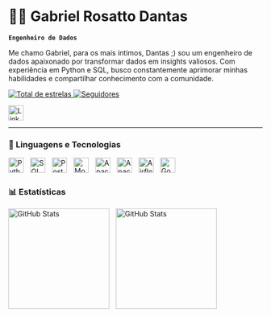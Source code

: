 # 👨‍💻 Gabriel Rosatto Dantas

**`Engenheiro de Dados`**

Me chamo Gabriel, para os mais intimos, Dantas ;) sou um engenheiro de dados apaixonado por transformar dados em insights valiosos. Com experiência em Python e SQL, busco constantemente aprimorar minhas habilidades e compartilhar conhecimento com a comunidade.

<p align="left">
    <a href="https://github.com/Gabriel-Rosatto-Dantas?tab=repositories&sort=stargazers">
        <img 
            alt="Total de estrelas" 
            title="Total de estrelas GitHub" 
            src="https://custom-icon-badges.demolab.com/github/stars/Gabriel-Rosatto-Dantas?color=55960c&style=for-the-badge&labelColor=488207&logo=star&label=estrelas"
        />
    </a>
    <a href="https://github.com/Gabriel-Rosatto-Dantas?tab=followers">
        <img 
            alt="Seguidores" 
            title="Me siga no GitHub" 
            src="https://custom-icon-badges.demolab.com/github/followers/Gabriel-Rosatto-Dantas?color=236ad3&labelColor=1155ba&style=for-the-badge&logo=github&label=Seguidores&logoColor=white"
        />
    </a>
</p>

<p align="left">
    <a href="https://www.linkedin.com/in/gabriel-rosatto-dantas-30104b215/">
        <img 
            alt="LinkedIn" 
            title="LinkedIn" 
            width="30px" 
            style="padding-right: 10px;" 
            src="https://cdn.jsdelivr.net/gh/devicons/devicon@latest/icons/linkedin/linkedin-original.svg" 
        />
    </a>
</p>

---

### 🤖 Linguagens e Tecnologias

<img 
    align="left" 
    alt="Python"
    title="Python" 
    width="30px" 
    style="padding-right: 10px;" 
    src="https://cdn.jsdelivr.net/gh/devicons/devicon@latest/icons/python/python-original.svg" 
/>
<img 
    align="left" 
    alt="SQL" 
    title="SQL"
    width="30px" 
    style="padding-right: 10px;" 
    src="https://cdn.jsdelivr.net/gh/devicons/devicon@latest/icons/mysql/mysql-original.svg" 
/>
<img 
    align="left" 
    alt="PostgreSQL" 
    title="PostgreSQL"
    width="30px" 
    style="padding-right: 10px;" 
    src="https://cdn.jsdelivr.net/gh/devicons/devicon@latest/icons/postgresql/postgresql-original.svg" 
/>
<img 
    align="left" 
    alt="MongoDB" 
    title="MongoDB"
    width="30px" 
    style="padding-right: 10px;" 
    src="https://cdn.jsdelivr.net/gh/devicons/devicon@latest/icons/mongodb/mongodb-original.svg" 
/>
<img 
    align="left" 
    alt="Apache Hadoop" 
    title="Apache Hadoop"
    width="30px" 
    style="padding-right: 10px;" 
    src="https://cdn.jsdelivr.net/gh/devicons/devicon@latest/icons/hadoop/hadoop-original.svg" 
/>
<img 
    align="left" 
    alt="Apache Spark" 
    title="Apache Spark"
    width="30px" 
    style="padding-right: 10px;" 
    src="https://cdn.jsdelivr.net/gh/devicons/devicon@latest/icons/apachespark/apachespark-original.svg" 
/>
<img 
    align="left" 
    alt="Airflow" 
    title="Airflow"
    width="30px" 
    style="padding-right: 10px;" 
    src="https://cdn.jsdelivr.net/gh/devicons/devicon@latest/icons/apacheairflow/apacheairflow-original.svg" 
/>
<img 
    align="left" 
    alt="Google Cloud Platform" 
    title="Google Cloud Platform"
    width="30px" 
    style="padding-right: 10px;" 
    src="https://cdn.jsdelivr.net/gh/devicons/devicon@latest/icons/googlecloud/googlecloud-original.svg" 
/>

<br/>
<br/>

### 📊 Estatísticas

<p>
  <img 
    align="left" 
    alt="GitHub Stats" 
    height="200" 
    style="padding-right: 10px;" 
    src="https://github-readme-stats.vercel.app/api?username=Gabriel-Rosatto-Dantas&show_icons=true&theme=tokyonight&include_all_commits=true&locale=pt-br" 
  />

<img 
      align="left" 
      alt="GitHub Stats" 
      height="200" 
      src="https://github-readme-stats.vercel.app/api/top-langs/?username=Gabriel-Rosatto-Dantas&theme=tokyonight&layout=compact&custom_title=Tecnologias&langs_count=9" 
  />

</p>
